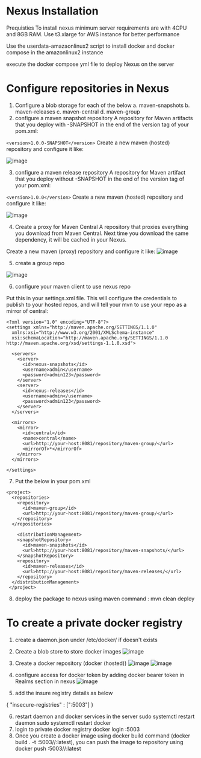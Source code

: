 # Nexus Installation
Prequisties 
  To install nexus minimum server requirements are with 4CPU and 8GB RAM. Use t3.xlarge for AWS instance for better performance
  
Use the userdata-amazaonlinux2 script to install docker and docker compose in the amazonlinux2 instance

execute the docker compose yml file to deploy Nexus on the server
# Configure repositories in Nexus
1. Configure a blob storage for each of the below
    a. maven-snapshots
    b. maven-releases
    c. maven-central
    d. maven-group
2. configure a maven snapshot repository
A repository for Maven artifacts that you deploy with -SNAPSHOT in the end of the version tag of your pom.xml:

`<version>1.0.0-SNAPSHOT</version>`
Create a new maven (hosted) repository and configure it like:

![image](https://user-images.githubusercontent.com/20510066/132102877-f877d83d-2323-4583-8f58-35a4fd822264.png)


3. configure a maven release repository
A repository for Maven artifact that you deploy without -SNAPSHOT in the end of the version tag of your pom.xml:

`<version>1.0.0</version>`
Create a new maven (hosted) repository and configure it like:

![image](https://user-images.githubusercontent.com/20510066/132102884-91f66929-94b9-4050-bdd1-135fb2fc175d.png)

4. Create a proxy for Maven Central
A repository that proxies everything you download from Maven Central. Next time you download the same dependency, it will be cached in your Nexus.

Create a new maven (proxy) repository and configure it like:
![image](https://user-images.githubusercontent.com/20510066/132102907-f7c5f463-0188-4eaa-a221-4ad6a1f252ac.png)

5. create a group repo

![image](https://user-images.githubusercontent.com/20510066/132102934-e6819c56-b536-4c26-a8e1-56252cbadb24.png)

6. configure your maven client to use nexus repo

Put this in your settings.xml file. This will configure the credentials to publish to your hosted repos, and will tell your mvn to use your repo as a mirror of central:
```
<?xml version="1.0" encoding="UTF-8"?>
<settings xmlns="http://maven.apache.org/SETTINGS/1.1.0"
  xmlns:xsi="http://www.w3.org/2001/XMLSchema-instance"
  xsi:schemaLocation="http://maven.apache.org/SETTINGS/1.1.0 http://maven.apache.org/xsd/settings-1.1.0.xsd">

  <servers>
    <server>
      <id>nexus-snapshots</id>
      <username>admin</username>
      <password>admin123</password>
    </server>
    <server>
      <id>nexus-releases</id>
      <username>admin</username>
      <password>admin123</password>
    </server>
  </servers>

  <mirrors>
    <mirror>
      <id>central</id>
      <name>central</name>
      <url>http://your-host:8081/repository/maven-group/</url>
      <mirrorOf>*</mirrorOf>
    </mirror>
  </mirrors>

</settings>
```

7. Put the below in your pom.xml
```
<project>
  <repositories>
    <repository>
      <id>maven-group</id>
      <url>http://your-host:8081/repository/maven-group/</url>
    </repository>
  </repositories>

    <distributionManagement>
    <snapshotRepository>
      <id>maven-snapshots</id>
      <url>http://your-host:8081/repository/maven-snapshots/</url>
    </snapshotRepository>
    <repository>
      <id>maven-releases</id>
      <url>http://your-host:8081/repository/maven-releases/</url>
    </repository>
  </distributionManagement>
 </project>
 ```

8. deploy the package to nexus using maven command : mvn clean deploy

# To create a private docker registry
1. create a daemon.json under /etc/docker/ if doesn't exists

2. Create a blob store to store docker images
![image](https://user-images.githubusercontent.com/20510066/215263459-06ff01c6-3522-4243-b5ee-e1400762b6de.png)

3. Create a docker repository (docker (hosted))
![image](https://user-images.githubusercontent.com/20510066/215263508-4177b7da-da82-4ee2-b556-96fb2fddfb32.png)
![image](https://user-images.githubusercontent.com/20510066/215263523-0b1a3241-3d43-4bae-a4bc-f04a8597dfbe.png)

4. configure access for docker token by adding docker bearer token in Realms section in nexus 
![image](https://user-images.githubusercontent.com/20510066/215263631-4ad17b31-157b-4acd-aba5-fc18a25715e1.png)

5. add the insure registry details as below

{
"insecure-registries" : ["<IP address>:5003"]
}
  
6. restart daemon and docker services in the server
   sudo systemctl restart daemon
   sudo systemctl restart docker
7. login to private docker registry
  docker login <IP address>:5003
8. Once you create a docker image using docker build command (docker build . -t <IP address>:5003/<repositoryname>/<image name>:latest), you can push the image to repository using docker push <IP address>:5003/<repositoryname>/<image name>:latest
